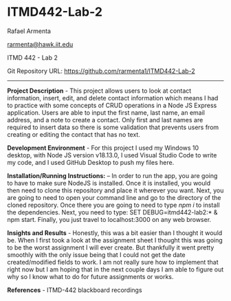 # ITMD442-Lab-2
Rafael Armenta

rarmenta@hawk.iit.edu

ITMD 442 - Lab 2

Git Repository URL: https://github.com/rarmenta1/ITMD442-Lab-2

----

**Project Description** - This project allows users to look at contact information, insert, edit, and delete contact information which means I had to practice with some concepts of CRUD operations in a Node JS Express application. Users are able to input the first name, last name, an email address, and a note to create a contact. Only first and last names are required to insert data so there is some validation that prevents users from creating or editing the contact that has no text.

**Development Environment** - For this project I used my Windows 10 desktop, with Node JS version v18.13.0, I used Visual Studio Code to write my code, and I used GitHub Desktop to push my files here.

**Installation/Running Instructions:** – In order to run the app, you are going to have to make sure NodeJS is installed. Once it is installed, you would then need to clone this repository and place it wherever you want. Next, you are going to need to open your command line and go to the directory of the cloned repository. Once there you are going to need to type *npm i* to install the dependencies. Next, you need to type: SET DEBUG=itmd442-lab2:* & npm start. Finally, you just travel to localhost:3000 on any web browser.

**Insights and Results** - Honestly, this was a bit easier than I thought it would be. When I first took a look at the assignment sheet I thought this was going to be the worst assignment I will ever create. But thankfully it went pretty smoothly with the only issue being that I could not get the date created/modified fields to work. I am not really sure how to implement that right now but I am hoping that in the next couple days I am able to figure out why so I know what to do for future assignments or works.

**References** - ITMD-442 blackboard recordings
